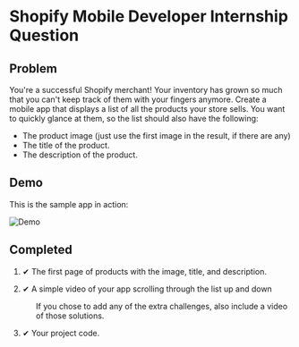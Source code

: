 <H1>Shopify Mobile Developer Internship Question</H1>

<H2>Problem</H2>
You're a successful Shopify merchant! Your inventory has grown so much that you can't keep track of them with your fingers anymore. Create a mobile app that displays a list of all the products your store sells. You want to quickly glance at them, so the list should also have the following:

<ul>
  <li>The product image (just use the first image in the result, if there are any)</li>
  <li>The title of the product.</li>
  <li>The description of the product.</li>
</ul>

Demo
-------
This is the sample app in action:

![Demo](https://github.com/iamtheib/InfiniteRecyclerView/raw/master/assets/demo.gif)

<H2>Completed</H2>
<ol>
    <li><p>&#10004; The first page of products with the image, title, and description.</p></li>
    <li><p>&#10004; A simple video of your app scrolling through the list up and down</p></li>
    <ol><p>If you chose to add any of the extra challenges, also include a video of those solutions.</li></ol>
    <li><p>&#10004; Your project code.</p></li>
</ol>
